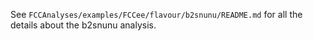 See `FCCAnalyses/examples/FCCee/flavour/b2snunu/README.md` for all the details about the b2snunu analysis.